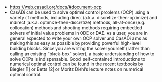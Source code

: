 - https://web.casadi.org/docs/#document-ocp
- CasADi can be used to solve optimal control problems (OCP) using a variety of methods, including direct (a.k.a. discretize-then-optimize) and indirect (a.k.a. optimize-then-discretize) methods, all-at-once (e.g. collocation) methods and shooting-methods requiring embedded solvers of initial value problems in ODE or DAE. As a user, you are in general expected to write your own OCP solver and CasADi aims as making this as easy as possible by providing powerful high-level building blocks. Since you are writing the solver yourself (rather than calling an existing “black-box” solver), a basic understanding of how to solve OCPs is indispensable. Good, self-contained introductions to numerical optimal control can be found in the recent textbooks by Biegler
  [1] or Betts
  [2] or Moritz Diehl’s lecture notes on numerical optimal control.